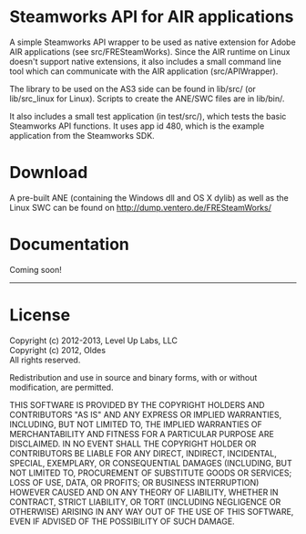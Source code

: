 # Steamworks API for AIR applications #

A simple Steamworks API wrapper to be used as native extension for Adobe AIR
applications (see src/FRESteamWorks). Since the AIR runtime on Linux doesn't
support native extensions, it also includes a small command line tool which
can communicate with the AIR application (src/APIWrapper).

The library to be used on the AS3 side can be found in lib/src/ (or lib/src_linux
for Linux). Scripts to create the ANE/SWC files are in lib/bin/.

It also includes a small test application (in test/src/), which tests the basic
Steamworks API functions. It uses app id 480, which is the example application from
the Steamworks SDK.

# Download #

A pre-built ANE (containing the Windows dll and OS X dylib) as well as the
Linux SWC can be found on http://dump.ventero.de/FRESteamWorks/

# Documentation #

Coming soon!

---

# License #

Copyright (c) 2012-2013, Level Up Labs, LLC  
Copyright (c) 2012, Oldes  
All rights reserved.

Redistribution and use in source and binary forms, with or without modification, are permitted.

THIS SOFTWARE IS PROVIDED BY THE COPYRIGHT HOLDERS AND CONTRIBUTORS "AS IS" AND ANY EXPRESS OR IMPLIED WARRANTIES, INCLUDING, BUT NOT LIMITED TO, THE IMPLIED WARRANTIES OF MERCHANTABILITY AND FITNESS FOR A PARTICULAR PURPOSE ARE DISCLAIMED. IN NO EVENT SHALL THE COPYRIGHT HOLDER OR CONTRIBUTORS BE LIABLE FOR ANY DIRECT, INDIRECT, INCIDENTAL, SPECIAL, EXEMPLARY, OR CONSEQUENTIAL DAMAGES (INCLUDING, BUT NOT LIMITED TO, PROCUREMENT OF SUBSTITUTE GOODS OR SERVICES; LOSS OF USE, DATA, OR PROFITS; OR BUSINESS INTERRUPTION) HOWEVER CAUSED AND ON ANY THEORY OF LIABILITY, WHETHER IN CONTRACT, STRICT LIABILITY, OR TORT (INCLUDING NEGLIGENCE OR OTHERWISE) ARISING IN ANY WAY OUT OF THE USE OF THIS SOFTWARE, EVEN IF ADVISED OF THE POSSIBILITY OF SUCH DAMAGE.
